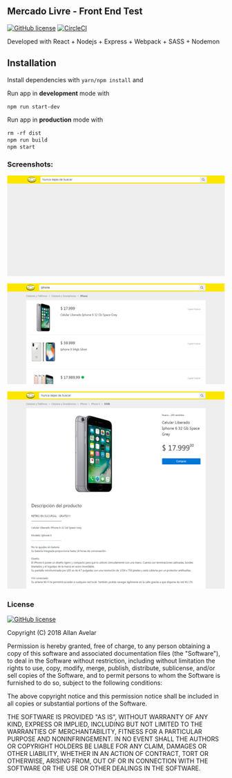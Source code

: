 ## Mercado Livre - Front End Test
[![GitHub license](https://img.shields.io/badge/license-MIT-green.svg)](https://github.com/allanavelar/mercadolivre-frontend-test/blob/master/LICENSE)
[![CircleCI](https://circleci.com/gh/allanavelar/mercadolivre-frontend-test/tree/pt-br.svg?style=svg)](https://circleci.com/gh/allanavelar/mercadolivre-frontend-test/tree/pt-br)

Developed with React + Nodejs + Express + Webpack + SASS + Nodemon

## Installation

Install dependencies with `yarn/npm install` and

Run app in __development__ mode with

    npm run start-dev

Run app in __production__ mode with

    rm -rf dist
    npm run build
    npm start

### Screenshots:

[![Screenshot](/printscreens/print-01.jpg?raw=true)](https://mercadolivre-frontend-test-br.herokuapp.com/)

[![Screenshot](/printscreens/print-02.jpg?raw=true)](https://mercadolivre-frontend-test-br.herokuapp.com/items?search=iphone)

[![Screenshot](/printscreens/print-03.jpg?raw=true)](https://mercadolivre-frontend-test-br.herokuapp.com/items/MLB927660792)

### License

[![GitHub license](https://img.shields.io/badge/license-MIT-green.svg)](https://github.com/allanavelar/mercadolivre-frontend-test/blob/master/LICENSE)
  
Copyright (C) 2018 Allan Avelar

Permission is hereby granted, free of charge, to any person obtaining a copy of this software and associated documentation files (the "Software"), to deal in the Software without restriction, including without limitation the rights to use, copy, modify, merge, publish, distribute, sublicense, and/or sell copies of the Software, and to permit persons to whom the Software is furnished to do so, subject to the following conditions:

The above copyright notice and this permission notice shall be included in all copies or substantial portions of the Software.

THE SOFTWARE IS PROVIDED "AS IS", WITHOUT WARRANTY OF ANY KIND, EXPRESS OR IMPLIED, INCLUDING BUT NOT LIMITED TO THE WARRANTIES OF MERCHANTABILITY, FITNESS FOR A PARTICULAR PURPOSE AND NONINFRINGEMENT. IN NO EVENT SHALL THE AUTHORS OR COPYRIGHT HOLDERS BE LIABLE FOR ANY CLAIM, DAMAGES OR OTHER LIABILITY, WHETHER IN AN ACTION OF CONTRACT, TORT OR OTHERWISE, ARISING FROM, OUT OF OR IN CONNECTION WITH THE SOFTWARE OR THE USE OR OTHER DEALINGS IN THE SOFTWARE.
